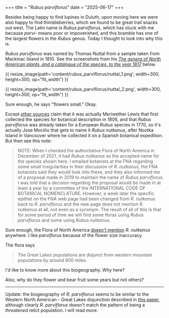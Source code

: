 +++
title = "<em>Rubus parviflorus</em>"
date = "2025-06-17"
+++

Besides being happy to find lupines in Duluth, upon moving here we were also
happy to find thimbleberries, which we found to be great trail snacks out west.
The Latin name is *Rubus parviflorus*, which has stuck with me because *parvi-*
means poor or impoverished, and this bramble has one of the largest flowers in
the *Rubus* genus. Today I thought to look into why this is.

*Rubus parviflorus* was named by Thomas Nuttal from a sample taken from Mackinac
Island in 1810. See the screenshots from his [*The genera of North American
plants, and a catalogue of the species, to the year
1817*](https://archive.org/details/mobot31753002739768/page/309/mode/2up)
below.

{{ resize_image(path='content/rubus_parviflorus/nuttal_1.png', width=300, height=300, op="fit_width") }}

{{ resize_image(path='content/rubus_parviflorus/nuttal_2.png', width=300, height=300, op="fit_width") }}

Sure enough, he says "flowers small." Okay.

Except [other
sources](https://www.swcoloradowildflowers.com/White%20Enlarged%20Photo%20Pages/rubus.htm)
claim that it was actually Meriwether Lewis that first collected the species
for botanical description in 1806, and that *Rubus parviflorus* was already
taken for a European *Rubus* species in 1770, so it's actually Jose Mociño that
gets to name it *Rubus nutkanus*, after Nootka Island in Vancouver where he
collected it on a Spanish botanical expedition. But then see this note:

> NOTE: When I checked the authoritative Flora of North America in December of
> 2021, it had *Rubus nutkanus* as the accepted name for the species shown here.
> I emailed botanists at the FNA regarding some small irregularities in their
> discussion of *R. nutkanus*, the FNA botanists said they would look into these,
> and they also informed me of a proposal made in 2019 to maintain the name of
> *Rubus parviflorus*. I was told that a decision regarding the proposal would be
> made in at least a year by a committee of the INTERNATIONAL CODE OF BOTANICAL
> NOMENCLATURE. However, a week later the specific epithet on the FNA web page
> had been changed from *R. nutkanus* back to *R. parviflorus* and the new page
> does not mention *R. nutkanus* at all, not even as a synonym. The result of all
> of this is that for some period of time we will find some floras using *Rubus
> parviflorus* and some using *Rubus nutkanus*.

Sure enough, the Flora of North America [doesn't
mention](https://floranorthamerica.org/Rubus_parviflorus) *R. nutkanus*
anywhere. I like *parviflorus* because of the flower size inaccuracy.

The flora says

>  The Great Lakes populations are disjunct from western mountain populations
>  by around 600 miles.

I'd like to know more about this biogeography. Why here?

Also, why do they flower and bear fruit some years but not others?

----

Update: the biogeography of *R. parviflorus* seems to be similar to the Western
North American - Great Lakes disjunction described in [this
paper](https://www.journals.uchicago.edu/doi/abs/10.1086/721653?journalCode=ijps),
although clearly *R. parviflorus* doesn't match the pattern of being a
*threatened* relict population. I will read more.
